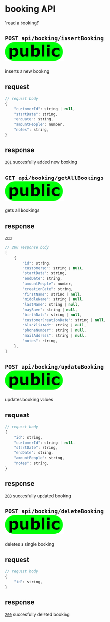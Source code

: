 # booking API
'read a booking!'
## `POST api/booking/insertBooking` ![img_public](https://github.com/Coenicorn/DeGroeneWeide/blob/main/backend/docgen/public.png?raw=true)
inserts a new booking
## request
```javascript
// request body
{
	"customerId": string | null,
	"startDate": string,
	"endDate": string,
	"amountPeople": number,
	"notes": string,
}
```
## response
[`201`](https://developer.mozilla.org/en-US/docs/Web/HTTP/Status) succesfully added new booking<br>
## `GET api/booking/getAllBookings` ![img_public](https://github.com/Coenicorn/DeGroeneWeide/blob/main/backend/docgen/public.png?raw=true)
gets all bookings
## response
[`200`](https://developer.mozilla.org/en-US/docs/Web/HTTP/Status) <br>
```javascript
// 200 response body
[
	{
		"id": string,
		"customerId": string | null,
		"startDate": string,
		"endDate": string,
		"amountPeople": number,
		"creationDate": string,
		"firstName": string | null,
		"middleName": string | null,
		"lastName": string | null,
		"maySave": string | null,
		"birthDate": string | null,
		"customerCreationDate": string | null,
		"blacklisted": string | null,
		"phoneNumber": string | null,
		"mailAddress": string | null,
		"notes": string,
	},
]
```
## `POST api/booking/updateBooking` ![img_public](https://github.com/Coenicorn/DeGroeneWeide/blob/main/backend/docgen/public.png?raw=true)
updates booking values
## request
```javascript
// request body
{
	"id": string,
	"customerId": string | null,
	"startDate": string,
	"endDate": string,
	"amountPeople": string,
	"notes": string,
}
```
## response
[`200`](https://developer.mozilla.org/en-US/docs/Web/HTTP/Status) succesfully updated booking<br>
## `POST api/booking/deleteBooking` ![img_public](https://github.com/Coenicorn/DeGroeneWeide/blob/main/backend/docgen/public.png?raw=true)
deletes a single booking
## request
```javascript
// request body
{
	"id": string,
}
```
## response
[`200`](https://developer.mozilla.org/en-US/docs/Web/HTTP/Status) succesfully deleted booking<br>
